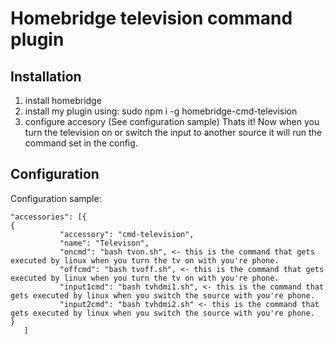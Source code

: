 # Homebridge television command plugin

## Installation

1. install homebridge
2. install my plugin using: sudo npm i -g homebridge-cmd-television
3. configure accesory (See configuration sample)
Thats it! Now when you turn the television on or switch the input to another source it will run the command set in the config.

## Configuration

Configuration sample:

 ```
"accessories": [{
{
   			"accessory": "cmd-television",
   			"name": "Televison",
   			"oncmd": "bash tvon.sh", <- this is the command that gets executed by linux when you turn the tv on with you're phone.
   			"offcmd": "bash tvoff.sh", <- this is the command that gets executed by linux when you turn the tv on with you're phone.
   			"input1cmd": "bash tvhdmi1.sh", <- this is the command that gets executed by linux when you switch the source with you're phone.
   			"input2cmd": "bash tvhdmi2.sh" <- this is the command that gets executed by linux when you switch the source with you're phone.
}
    ]
```
